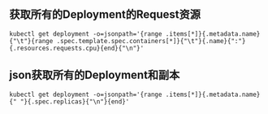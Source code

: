
## 获取所有的Deployment的Request资源  
```kubectl get deployment -o=jsonpath='{range .items[*]}{.metadata.name}{"\t"}{range .spec.template.spec.containers[*]}{"\t"}{.name}{":"}{.resources.requests.cpu}{end}{"\n"}'```

## json获取所有的Deployment和副本  
```kubectl get deployment -o=jsonpath='{range .items[*]}{.metadata.name}{" "}{.spec.replicas}{"\n"}{end}'```
